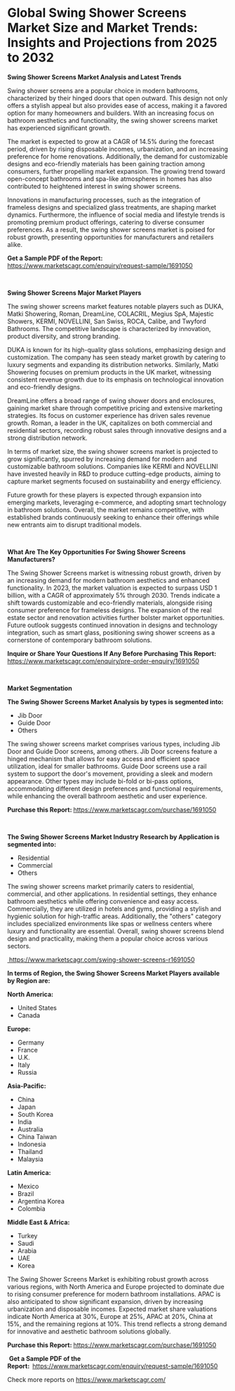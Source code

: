 <p><h1>Global Swing Shower Screens Market Size and Market Trends: Insights and Projections from 2025 to 2032</h1></p><p><strong>Swing Shower Screens Market Analysis and Latest Trends</strong></p>
<p><p>Swing shower screens are a popular choice in modern bathrooms, characterized by their hinged doors that open outward. This design not only offers a stylish appeal but also provides ease of access, making it a favored option for many homeowners and builders. With an increasing focus on bathroom aesthetics and functionality, the swing shower screens market has experienced significant growth.</p><p>The market is expected to grow at a CAGR of 14.5% during the forecast period, driven by rising disposable incomes, urbanization, and an increasing preference for home renovations. Additionally, the demand for customizable designs and eco-friendly materials has been gaining traction among consumers, further propelling market expansion. The growing trend toward open-concept bathrooms and spa-like atmospheres in homes has also contributed to heightened interest in swing shower screens.</p><p>Innovations in manufacturing processes, such as the integration of frameless designs and specialized glass treatments, are shaping market dynamics. Furthermore, the influence of social media and lifestyle trends is promoting premium product offerings, catering to diverse consumer preferences. As a result, the swing shower screens market is poised for robust growth, presenting opportunities for manufacturers and retailers alike.</p></p>
<p><strong>Get a Sample PDF of the Report:&nbsp;</strong> <a href="https://www.marketscagr.com/enquiry/request-sample/1691050?utm_campaign=1886&utm_medium=2&utm_source=Github&utm_content=ia&utm_term=07012025&utm_id=swing-shower-screens">https://www.marketscagr.com/enquiry/request-sample/1691050</a></p>
<p>&nbsp;</p>
<p><strong>Swing Shower Screens Major Market Players</strong></p>
<p><p>The swing shower screens market features notable players such as DUKA, Matki Showering, Roman, DreamLine, COLACRIL, Megius SpA, Majestic Showers, KERMI, NOVELLINI, San Swiss, ROCA, Calibe, and Twyford Bathrooms. The competitive landscape is characterized by innovation, product diversity, and strong branding.</p><p>DUKA is known for its high-quality glass solutions, emphasizing design and customization. The company has seen steady market growth by catering to luxury segments and expanding its distribution networks. Similarly, Matki Showering focuses on premium products in the UK market, witnessing consistent revenue growth due to its emphasis on technological innovation and eco-friendly designs.</p><p>DreamLine offers a broad range of swing shower doors and enclosures, gaining market share through competitive pricing and extensive marketing strategies. Its focus on customer experience has driven sales revenue growth. Roman, a leader in the UK, capitalizes on both commercial and residential sectors, recording robust sales through innovative designs and a strong distribution network.</p><p>In terms of market size, the swing shower screens market is projected to grow significantly, spurred by increasing demand for modern and customizable bathroom solutions. Companies like KERMI and NOVELLINI have invested heavily in R&D to produce cutting-edge products, aiming to capture market segments focused on sustainability and energy efficiency.</p><p>Future growth for these players is expected through expansion into emerging markets, leveraging e-commerce, and adopting smart technology in bathroom solutions. Overall, the market remains competitive, with established brands continuously seeking to enhance their offerings while new entrants aim to disrupt traditional models.</p></p>
<p>&nbsp;</p>
<p><strong>What Are The Key Opportunities For Swing Shower Screens Manufacturers?</strong></p>
<p><p>The Swing Shower Screens market is witnessing robust growth, driven by an increasing demand for modern bathroom aesthetics and enhanced functionality. In 2023, the market valuation is expected to surpass USD 1 billion, with a CAGR of approximately 5% through 2030. Trends indicate a shift towards customizable and eco-friendly materials, alongside rising consumer preference for frameless designs. The expansion of the real estate sector and renovation activities further bolster market opportunities. Future outlook suggests continued innovation in designs and technology integration, such as smart glass, positioning swing shower screens as a cornerstone of contemporary bathroom solutions.</p></p>
<p><strong>Inquire or Share Your Questions If Any Before Purchasing This Report:</strong> <a href="https://www.marketscagr.com/enquiry/pre-order-enquiry/1691050?utm_campaign=1886&utm_medium=2&utm_source=Github&utm_content=ia&utm_term=07012025&utm_id=swing-shower-screens">https://www.marketscagr.com/enquiry/pre-order-enquiry/1691050</a></p>
<p>&nbsp;</p>
<p><strong>Market Segmentation</strong></p>
<p><strong>The Swing Shower Screens Market Analysis by types is segmented into:</strong></p>
<p><ul><li>Jib Door</li><li>Guide Door</li><li>Others</li></ul></p>
<p><p>The swing shower screens market comprises various types, including Jib Door and Guide Door screens, among others. Jib Door screens feature a hinged mechanism that allows for easy access and efficient space utilization, ideal for smaller bathrooms. Guide Door screens use a rail system to support the door's movement, providing a sleek and modern appearance. Other types may include bi-fold or bi-pass options, accommodating different design preferences and functional requirements, while enhancing the overall bathroom aesthetic and user experience.</p></p>
<p><strong>Purchase this Report:&nbsp;</strong><a href="https://www.marketscagr.com/purchase/1691050?utm_campaign=1886&utm_medium=2&utm_source=Github&utm_content=ia&utm_term=07012025&utm_id=swing-shower-screens">https://www.marketscagr.com/purchase/1691050</a></p>
<p>&nbsp;</p>
<p><strong>The Swing Shower Screens Market Industry Research by Application is segmented into:</strong></p>
<p><ul><li>Residential</li><li>Commercial</li><li>Others</li></ul></p>
<p><p>The swing shower screens market primarily caters to residential, commercial, and other applications. In residential settings, they enhance bathroom aesthetics while offering convenience and easy access. Commercially, they are utilized in hotels and gyms, providing a stylish and hygienic solution for high-traffic areas. Additionally, the "others" category includes specialized environments like spas or wellness centers where luxury and functionality are essential. Overall, swing shower screens blend design and practicality, making them a popular choice across various sectors.</p></p>
<p><a href="https://www.marketscagr.com/swing-shower-screens-r1691050?utm_campaign=1886&utm_medium=2&utm_source=Github&utm_content=ia&utm_term=07012025&utm_id=swing-shower-screens">&nbsp;https://www.marketscagr.com/swing-shower-screens-r1691050</a></p>
<p><strong>In terms of Region, the Swing Shower Screens Market Players available by Region are:</strong></p>
<p>
    <p> <strong> North America: </strong>
        <ul>
            <li>United States</li>
            <li>Canada</li>
        </ul>
        </p> 
    <p> <strong> Europe: </strong>
        <ul>
            <li>Germany</li>
            <li>France</li>
            <li>U.K.</li>
            <li>Italy</li>
            <li>Russia</li>
        </ul>
        </p> 
    <p> <strong> Asia-Pacific: </strong>
        <ul>
            <li>China</li>
            <li>Japan</li>
            <li>South Korea</li>
            <li>India</li>
            <li>Australia</li>
            <li>China Taiwan</li>
            <li>Indonesia</li>
            <li>Thailand</li>
            <li>Malaysia</li>
        </ul>
        </p> 
    <p> <strong> Latin America: </strong>
        <ul>
            <li>Mexico</li>
            <li>Brazil</li>
            <li>Argentina Korea</li>
            <li>Colombia</li>
        </ul>
        </p> 
    <p> <strong> Middle East & Africa: </strong>
        <ul>
            <li>Turkey</li>
            <li>Saudi</li>
            <li>Arabia</li>
            <li>UAE</li>
            <li>Korea</li>
        </ul>
    </p>
    </p>
<p><p>The Swing Shower Screens Market is exhibiting robust growth across various regions, with North America and Europe projected to dominate due to rising consumer preference for modern bathroom installations. APAC is also anticipated to show significant expansion, driven by increasing urbanization and disposable incomes. Expected market share valuations indicate North America at 30%, Europe at 25%, APAC at 20%, China at 15%, and the remaining regions at 10%. This trend reflects a strong demand for innovative and aesthetic bathroom solutions globally.</p></p>
<p><strong>Purchase this Report: </strong><a href="https://www.marketscagr.com/purchase/1691050?utm_campaign=1886&utm_medium=2&utm_source=Github&utm_content=ia&utm_term=07012025&utm_id=swing-shower-screens">https://www.marketscagr.com/purchase/1691050</a></p>
<p>&nbsp;<strong>Get a Sample PDF of the Report:&nbsp;&nbsp;</strong><a href="https://www.marketscagr.com/enquiry/request-sample/1691050?utm_campaign=1886&utm_medium=2&utm_source=Github&utm_content=ia&utm_term=07012025&utm_id=swing-shower-screens">https://www.marketscagr.com/enquiry/request-sample/1691050</a></p>
<p><strong></strong></p>
<p>Check more reports on <a href="https://www.marketscagr.com/?utm_campaign=1886&utm_medium=2&utm_source=Github&utm_content=ia&utm_term=07012025&utm_id=swing-shower-screens">https://www.marketscagr.com/</a></p>